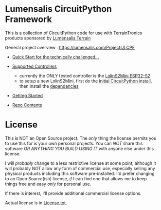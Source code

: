 # Lumensalis CircuitPython Framework

This is a collection of CircuitPython code for use with TerrainTronics products sponsored by [Lumensalis Terrain](https://lumensalis.com)
 
 General project overview : https://lumensalis.com/Projects/LCPF

 - [Quick Start for the technically challenged...](docs/GettingStarted/QuickStart.MD)
 
 - [Supported Controllers](docs/Controllers/SupportedControllers.MD)
   - currently the ONLY tested controller is the [LolinS2Mini ESP32-S2](docs/Controllers/LolinS2Mini.MD)
   - to setup a new LolinS2Mini, first do the [initial CircuitPython install](docs/Controllers/LolinS2Mini.MD#initial-setup), then install the [dependencies](docs/CIRCUITPY_Dependncies.MD)

 - [Getting Started](docs/GettingStarted/GettingStarted.MD)
 - [Repo Contents](docs/RepoContents.MD)

# License
 
This is NOT an Open Source project.  The _only_ thing the license permits you
to use this for is your own personal projects.  You can _NOT_ share this
software _OR ANYTHING YOU BUILD USING IT_ with anyone else under
this license.

I will _probably_ change to a less restrictive license at some point, although 
it will probably _NOT_ allow any form of commercial use, especially selling 
any physical products including this software pre-installed.  I'd
prefer changing to an Open Source(ish) license, _if_ I can find one that
allows me to keep things free and easy _only_ for personal use.

If there is interest, I'll provide additional commercial license options.

Actual license is in [License.txt](LICENSE.txt).
